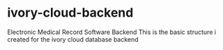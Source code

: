 # ivory-cloud-backend
Electronic Medical Record Software Backend
This is the basic structure i created for the ivory cloud database backend
